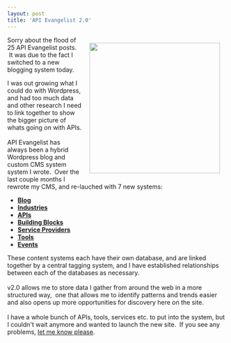 ```yaml
---
layout: post
title: 'API Evangelist 2.0'
---
```

<p><img style="padding: 15px;" src="http://kinlane-productions.s3.amazonaws.com/api-evangelist/api-evangelist-logo-400.png" alt="" width="300" align="right" />Sorry about the flood of 25 API Evangelist posts. &nbsp;It was due to the fact I switched to a new blogging system today.</p>
<p>I was out growing what I could do with Wordpress, and had too much data and other research I need to link together to show the bigger picture of whats going on with APIs.<br /><br />API Evangelist has always been a hybrid Wordpress blog and custom CMS system system I wrote. &nbsp;Over the last couple months I rewrote my CMS, and re-lauched with 7 new systems:</p>
<ul class="mainlist">
<li><strong><a title="Blog" href="http://www.apievangelist.com/blog/">Blog</a></strong></li>
<li><strong><a title="Industries" href="http://www.apievangelist.com/industries/">Industries</a></strong></li>
<li><strong><a title="APIs" href="http://www.apievangelist.com/apis/">APIs</a>&nbsp;</strong></li>
<li><strong><a title="Building Blocks" href="http://www.apievangelist.com/buildingblocks/">Building Blocks</a></strong></li>
<li><strong><a title="Service Providers" href="http://www.apievangelist.com/serviceproviders/">Service Providers</a></strong></li>
<li><strong><a title="Tools" href="http://www.apievangelist.com/tools/">Tools</a></strong></li>
<li><strong><a title="Events" href="http://www.apievangelist.com/events/">Events</a></strong></li>
</ul>
<p>These content systems each have their own database, and are linked together by a central tagging system, and I have established relationships between each of the databases as necessary.<br /><br />v2.0 allows me to store data I gather from around the web in a more structured way, &nbsp;one that allows me to identify patterns and trends easier and also opens up more opportunities for discovery here on the site.<br /><br />I have a whole bunch of APIs, tools, services etc. to put into the system, but I couldn't wait anymore and wanted to launch the new site. &nbsp;If you see any problems, <a title="let me know" href="../../contact.php">let me know please</a>.&nbsp;</p>